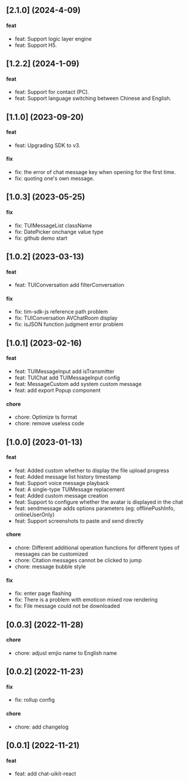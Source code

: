 ## [2.1.0] (2024-4-09)

#### feat
* feat: Support logic layer engine
* feat: Support H5.

## [1.2.2] (2024-1-09)

#### feat
* feat: Support for contact (PC).
* feat: Support language switching between Chinese and English.

## [1.1.0] (2023-09-20)

#### feat
* feat: Upgrading SDK to v3.

#### fix
* fix: the error of chat message key when opening for the first time.
* fix: quoting one's own message.


## [1.0.3] (2023-05-25)

#### fix
* fix: TUIMessageList className
* fix: DatePicker onchange value type
* fix: github demo start

## [1.0.2] (2023-03-13)

#### feat
* feat: TUIConversation add filterConversation

#### fix
* fix: tim-sdk-js reference path problem
* fix: TUIConversation AVChatRoom display
* fix: isJSON function judgment error problem

## [1.0.1] (2023-02-16)

#### feat
* feat: TUIMessageInput add isTransmitter
* feat: TUIChat add TUIMessageInput config
* feat: MessageCustom add system custom message
* feat: add export Popup component

#### chore
* chore: Optimize ts format
* chore: remove useless code

## [1.0.0] (2023-01-13)

#### feat
* feat: Added custom whether to display the file upload progress
* feat: Added message list history timestamp
* feat: Support voice message playback
* feat: A single-type TUIMessage replacement
* feat: Added custom message creation
* feat: Support to configure whether the avatar is displayed in the chat
* feat: sendmessage adds options parameters (eg: offlinePushInfo, onlineUserOnly)
* feat: Support screenshots to paste and send directly

#### chore
* chore: Different additional operation functions for different types of messages can be customized
* chore: Citation messages cannot be clicked to jump
* chore: message bubble style

#### fix
* fix: enter page flashing
* fix: There is a problem with emoticon mixed row rendering
* fix: File message could not be downloaded

## [0.0.3] (2022-11-28)

#### chore
* chore: adjust emjio name to English name


## [0.0.2] (2022-11-23)

#### fix
* fix: rollup config

#### chore
* chore: add changelog

## [0.0.1] (2022-11-21)

#### feat
* feat: add chat-uikit-react
